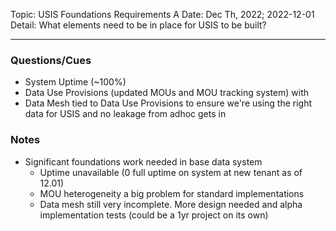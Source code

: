 Topic: USIS Foundations Requirements A
Date: Dec Th, 2022; 2022-12-01
Detail:  What elements need to be in place for USIS to be built?

---

### Questions/Cues
- System Uptime (~100%)
- Data Use Provisions (updated MOUs and MOU tracking system) with
- Data Mesh tied to Data Use Provisions to ensure we're using the right data for USIS and no leakage from adhoc gets in

### Notes
- Significant foundations work needed in base data system
	- Uptime unavailable (0 full uptime on system at new tenant as of 12.01)
	- MOU heterogeneity a big problem for standard implementations
	- Data mesh still very incomplete.  More design needed and alpha implementation tests (could be a 1yr project on its own)
